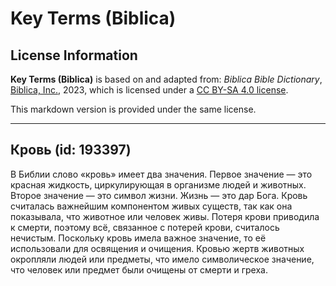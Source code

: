 # Key Terms (Biblica)

## License Information

**Key Terms (Biblica)** is based on and adapted from: _Biblica Bible Dictionary_, [Biblica, Inc.](https://www.biblica.com/), 2023, which is licensed under a [CC BY-SA 4.0 license](https://creativecommons.org/licenses/by-sa/4.0/legalcode.en).

This markdown version is provided under the same license.



--------------------------------

## Кровь (id: 193397)

В Библии слово «кровь» имеет два значения. Первое значение — это красная жидкость, циркулирующая в организме людей и животных. Второе значение — это символ жизни. Жизнь — это дар Бога. Кровь считалась важнейшим компонентом живых существ, так как она показывала, что животное или человек живы. Потеря крови приводила к смерти, поэтому всё, связанное с потерей крови, считалось нечистым. Поскольку кровь имела важное значение, то её использовали для освящения и очищения. Кровью жертв животных окропляли людей или предметы, что имело символическое значение, что человек или предмет были очищены от смерти и греха.


